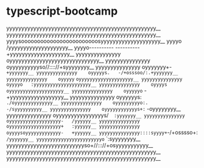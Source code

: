 # typescript-bootcamp

yyyyyyyyyyyyyyyyyyyyyyyyyyyyyyyyyyyyyyyyyyyyyyyyyy__
yyyyyyyyyyyyyyyyyyyyyyyyyyyyyyyyyyyyyyyyyyyyyyyyyy__
yyyysoooooooooooooooooooooooosyyyyyyyyyyyyyyyyyyyy__
yyyyo                        /yyyyyyyyyyyyyyyyyyyy__
yyyyo----------    ----------+yyyyyyyyyyyyyyyyyyyy__
yyyyyyyyyyyyyyy    oyyyyyyyyyyyyyyyyyyyyyyyyyyyyyy__
yyyyyyyyyyyyyyy    oyyyyyyyyyyso//:::://+syyyyyyyy__
yyyyyyyyyyyyyyy    oyyyyyyy+-`            +yyyyyyy__
yyyyyyyyyyyyyyy    oyyyyys.   -/+osssoo/:.+yyyyyyy__
yyyyyyyyyyyyyyy    oyyyyy`  `oyyyyyyyyyyyyyyyyyyyy__
yyyyyyyyyyyyyyy    oyyyyo   :yyyyyyyyyyyyyyyyyyyyy__
yyyyyyyyyyyyyyy    oyyyys`  `oyyyyyyyyyyyyyyyyyyyy__
yyyyyyyyyyyyyyy    oyyyyyo`   -+yyyyyyyyyyyyyyyyyy__
yyyyyyyyyyyyyyy    oyyyyyys:`    ./oyyyyyyyyyyyyyy__
yyyyyyyyyyyyyyy    oyyyyyyyyyo:.     -/syyyyyyyyyy__
yyyyyyyyyyyyyyy    oyyyyyyyyyyyys+:`    -oyyyyyyyy__
yyyyyyyyyyyyyyy    oyyyyyyyyyyyyyyyys/`   :yyyyyyy__
yyyyyyyyyyyyyyy    oyyyyyyyyyyyyyyyyyyy-   /yyyyyy__
yyyyyyyyyyyyyyy    oyyyyyyyyyyyyyyyyyyy+   :yyyyyy__
yyyyyyyyyyyyyyy    oyyyysoyyyyyyyyyyyyy-   +yyyyyy__
yyyyyyyyyyyyyyy::::syyyy+ `-/+osssso+:`   /yyyyyyy__
yyyyyyyyyyyyyyyyyyyyyyyyo`             `:syyyyyyyy__
yyyyyyyyyyyyyyyyyyyyyyyyyyso+//::://+osyyyyyyyyyyy__
yyyyyyyyyyyyyyyyyyyyyyyyyyyyyyyyyyyyyyyyyyyyyyyyyy__
yyyyyyyyyyyyyyyyyyyyyyyyyyyyyyyyyyyyyyyyyyyyyyyyyy__